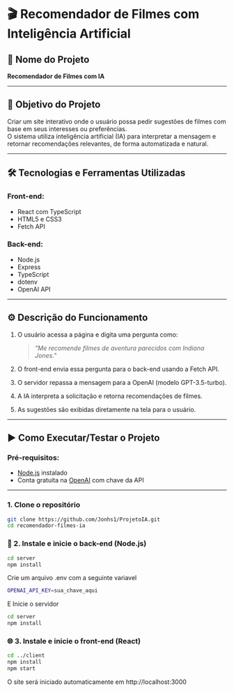 # 🎬 Recomendador de Filmes com Inteligência Artificial

## 📌 Nome do Projeto
**Recomendador de Filmes com IA**

---

## 🎯 Objetivo do Projeto

Criar um site interativo onde o usuário possa pedir sugestões de filmes com base em seus interesses ou preferências.  
O sistema utiliza inteligência artificial (IA) para interpretar a mensagem e retornar recomendações relevantes, de forma automatizada e natural.

---

## 🛠️ Tecnologias e Ferramentas Utilizadas

### Front-end:
- React com TypeScript
- HTML5 e CSS3
- Fetch API

### Back-end:
- Node.js
- Express
- TypeScript
- dotenv
- OpenAI API

---

## ⚙️ Descrição do Funcionamento

1. O usuário acessa a página e digita uma pergunta como:
   > _"Me recomende filmes de aventura parecidos com Indiana Jones."_

2. O front-end envia essa pergunta para o back-end usando a Fetch API.

3. O servidor repassa a mensagem para a OpenAI (modelo GPT-3.5-turbo).

4. A IA interpreta a solicitação e retorna recomendações de filmes.

5. As sugestões são exibidas diretamente na tela para o usuário.

---

## ▶️ Como Executar/Testar o Projeto

### Pré-requisitos:
- [Node.js](https://nodejs.org/) instalado
- Conta gratuita na [OpenAI](https://platform.openai.com/) com chave da API

---

### 1. Clone o repositório

```bash
git clone https://github.com/Jonhs1/ProjetoIA.git
cd recomendador-filmes-ia 
```

### 🚀 2. Instale e inicie o back-end (Node.js)

```bash
cd server
npm install
```

Crie um arquivo .env com a seguinte variavel

```bash
OPENAI_API_KEY=sua_chave_aqui
```

E Inicie o servidor

```bash
cd server
npm install
```

### 🌐 3. Instale e inicie o front-end (React)

```bash
cd ../client
npm install
npm start
```
O site será iniciado automaticamente em http://localhost:3000



